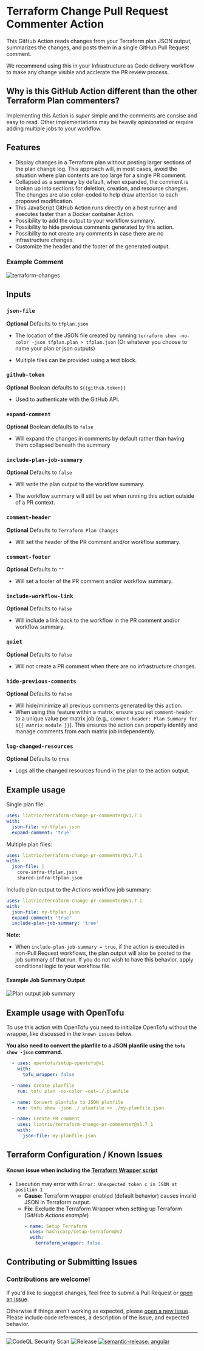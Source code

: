 # Terraform Change Pull Request Commenter Action
This GitHub Action reads changes from your Terraform plan JSON output, summarizes the changes, and posts them in a single GitHub Pull Request comment.

We recommend using this in your Infrastructure as Code delivery workflow to make any change visible and acclerate the PR review process.

## Why is this GitHub Action different than the other Terraform Plan commenters?

Implementing this Action is _super_ simple and the comments are consise and easy to read. Other implementations may be heavily opinionated or require adding multiple jobs to your workflow.

## Features

- Display changes in a Terraform plan without posting larger sections of the plan change log. This approach will, in most cases, avoid the situation where plan contents are too large for a single PR comment.
- Collapsed as a summary by default, when expanded, the comment is broken up into sections for  deletion, creation, and resource changes. The changes are also color-coded to help draw attention to each proposed modification.
- This JavaScript GitHub Action runs directly on a host runner and executes faster than a Docker container Action.
- Possibility to add the output to your workflow summary.
- Possibility to hide previous comments generated by this action.
- Possibility to not create any comments in case there are no infrastructure changes.
- Customize the header and the footer of the generated output.

### Example Comment
![terraform-changes](./assets/terraform-changes.png)

## Inputs

### `json-file`

**Optional** Defaults to `tfplan.json`

- The location of the JSON file created by running `terraform show -no-color -json tfplan.plan > tfplan.json` (Or whatever you choose to name your plan or json outputs)

- Multiple files can be provided using a text block.

### `github-token`

**Optional** Boolean defaults to `${{github.token}}`

- Used to authenticate with the GitHub API.

### `expand-comment`

**Optional** Boolean defaults to `false`

- Will expand the changes in comments by default rather than having them collapsed beneath the summary

### `include-plan-job-summary`

**Optional** Defaults to `false`

- Will write the plan output to the workflow summary.

- The workflow summary will still be set when running this action outside of a PR context.

### `comment-header`

**Optional** Defaults to `Terraform Plan Changes`

- Will set the header of the PR comment and/or workflow summary.

### `comment-footer`

**Optional** Defaults to `""`

- Will set a footer of the PR comment and/or workflow summary.

### `include-workflow-link`

**Optional** Defaults to `false`

- Will include a link back to the workflow in the PR comment and/or workflow summary.

### `quiet`

**Optional** Defaults to `false`

- Will not create a PR comment when there are no infrastructure changes.

### `hide-previous-comments`

**Optional** Defaults to `false`

- Will hide/minimize all previous comments generated by this action.
- When using this feature within a matrix, ensure you set `comment-header` to a unique value per matrix job (e.g., `comment-header: Plan Summary for ${{ matrix.module }}`). This ensures the action can properly identify and manage comments from each matrix job independently.

### `log-changed-resources`

**Optional** Defaults to `true`

- Logs all the changed resources found in the plan to the action output.

## Example usage
Single plan file:
```yaml
uses: liatrio/terraform-change-pr-commenter@v1.7.1
with:
  json-file: my-tfplan.json
  expand-comment: 'true'
```
Multiple plan files:
```yaml
uses: liatrio/terraform-change-pr-commenter@v1.7.1
with:
  json-file: |
    core-infra-tfplan.json
    shared-infra-tfplan.json
```
Include plan output to the Actions workflow job summary:
```yaml
uses: liatrio/terraform-change-pr-commenter@v1.7.1
with:
  json-file: my-tfplan.json
  expand-comment: 'true'
  include-plan-job-summary: 'true'
```
**Note:**
- When `include-plan-job-summary = true`, if the action is executed in non-Pull Request workflows, the plan output will also be posted to the job summary of that run. If you do not wish to have this behavior, apply conditional logic to your workflow file.
#### Example Job Summary Output
![Plan output job summary](assets/plan-output-job-summary.png)

## Example usage with OpenTofu

To use this action with OpenTofu you need to initialize OpenTofu without the wrapper, like discussed in the `known issues` below.

**You also need to convert the planfile to a JSON planfile using the `tofu show -json` command.**

```yaml
  - uses: opentofu/setup-opentofu@v1
    with:
      tofu_wrapper: false

  - name: Create planfile
    run: tofu plan -no-color -out=./.planfile

  - name: Convert planfile to JSON planfile
    run: tofu show -json ./.planfile >> ./my-planfile.json

  - name: Create PR comment
    uses: liatrio/terraform-change-pr-commenter@v1.7.1
    with:
      json-file: my-planfile.json
```

## Terraform Configuration / Known Issues
#### Known issue when including the [Terraform Wrapper script](https://github.com/hashicorp/setup-terraform#inputs)
- Execution may error with `Error: Unexpected token c in JSON at position 1`
  - **Cause**: Terraform wrapper enabled (default behavior) causes invalid JSON in Terraform output.
  - **Fix**: Exclude the Terraform Wrapper when setting up Terraform (*GitHub Actions example*)
    ```yaml
    - name: Setup Terraform
      uses: hashicorp/setup-terraform@v2
      with:
        terraform_wrapper: false
    ```

## Contributing or Submitting Issues

### Contributions are welcome!
If you'd like to suggest changes, feel free to submit a Pull Request or [open an issue](https://github.com/liatrio/terraform-change-pr-commenter/issues/new).

Otherwise if things aren't working as expected, please [open a new issue](https://github.com/liatrio/terraform-change-pr-commenter/issues/new). Please include code references, a description of the issue, and expected behavior.

---
![CodeQL Security Scan](https://github.com/liatrio/terraform-change-pr-commenter/actions/workflows/codeql-analysis.yml/badge.svg?branch=main)
![Release](https://github.com/liatrio/terraform-change-pr-commenter/actions/workflows/release.yml/badge.svg?branch=main)
[![semantic-release: angular](https://img.shields.io/badge/semantic--release-angular-e10079?logo=semantic-release)](https://github.com/semantic-release/semantic-release)
